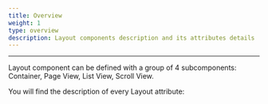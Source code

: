 ```yaml
---
title: Overview
weight: 1
type: overview
description: Layout components description and its attributes details
---
```


---

Layout component can be defined with a group of 4 subcomponents: Container, Page View, List View, Scroll View.   

 You will find the description of every Layout attribute:
